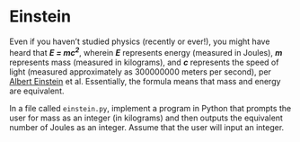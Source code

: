 # Einstein

Even if you haven’t studied physics (recently or ever!), you might have heard that **_E = mc<sup>2</sup>_**, wherein **_E_** represents energy (measured in Joules), **_m_** represents mass (measured in kilograms), and **_c_** represents the speed of light (measured approximately as 300000000 meters per second), per [Albert Einstein](https://en.wikipedia.org/wiki/Albert_Einstein) et al. Essentially, the formula means that mass and energy are equivalent.

In a file called `einstein.py`, implement a program in Python that prompts the user for mass as an integer (in kilograms) and then outputs the equivalent number of Joules as an integer. Assume that the user will input an integer.
